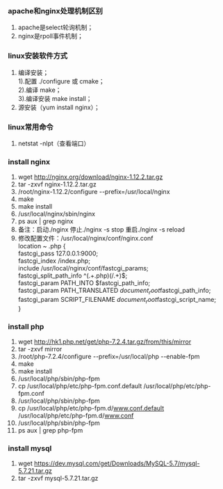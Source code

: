 ### apache和nginx处理机制区别
1. apache是select轮询机制；  
2. nginx是rpoll事件机制；
### linux安装软件方式
1. 编译安装；  
1).配置 ./configure 或 cmake；  
2).编译 make；  
3).编译安装 make install；  
2. 源安装（yum install nginx）；
### linux常用命令
1. netstat -nlpt（查看端口）
### install nginx
1. wget http://nginx.org/download/nginx-1.12.2.tar.gz  
2. tar -zxvf nginx-1.12.2.tar.gz  
3. /root/nginx-1.12.2/configure --prefix=/usr/local/nginx
4. make
5. make install
6. /usr/local/nginx/sbin/nginx 
7. ps aux | grep nginx  
8. 备注：启动./nginx 停止./nginx -s stop 重启./nginx -s reload  
9. 修改配置文件：/usr/local/nginx/conf/nginx.conf  
location ~ \.php {  
fastcgi_pass    127.0.0.1:9000;  
fastcgi_index   /index.php;  
include         /usr/local/nginx/conf/fastcgi_params;  
fastcgi_split_path_info            ^(.+\.php)(/.+)$;  
fastcgi_param   PATH_INTO          $fastcgi_path_info;  
fastcgi_param   PATH_TRANSLATED    $document_root$fastcgi_path_info;  
fastcgi_param   SCRIPT_FILENAME    $document_root$fastcgi_script_name;  
}
### install php
1. wget http://hk1.php.net/get/php-7.2.4.tar.gz/from/this/mirror  
2. tar -zxvf mirror
3. /root/php-7.2.4/configure --prefix=/usr/local/php --enable-fpm
4. make  
5. make install
6. /usr/local/php/sbin/php-fpm
7. cp /usr/local/php/etc/php-fpm.conf.default /usr/local/php/etc/php-fpm.conf
8. /usr/local/php/sbin/php-fpm
9. cp /usr/local/php/etc/php-fpm.d/www.conf.default /usr/local/php/etc/php-fpm.d/www.conf  
10. /usr/local/php/sbin/php-fpm  
11. ps aux | grep php-fpm
### install mysql
1. wget https://dev.mysql.com/get/Downloads/MySQL-5.7/mysql-5.7.21.tar.gz  
2. tar -zxvf mysql-5.7.21.tar.gz
